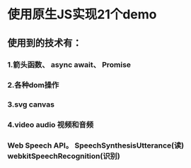# 使用原生JS实现21个demo

## 使用到的技术有：

### 1.箭头函数、 async await、 Promise
### 2.各种dom操作
### 3.svg canvas
### 4.video audio 视频和音频
### Web Speech API。 SpeechSynthesisUtterance(读) webkitSpeechRecognition(识别)